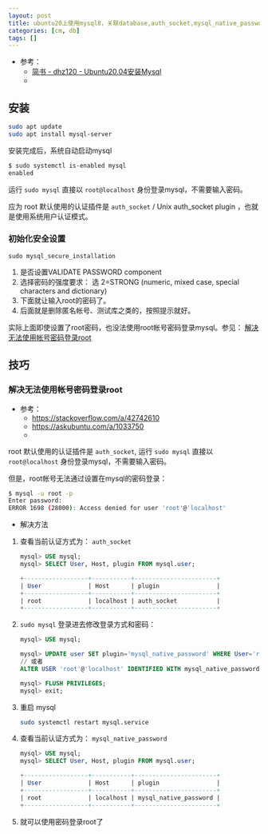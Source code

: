 ```yaml
---
layout: post
title: ubuntu20上使用mysql8，关联database,auth_socket,mysql_native_password
categories: [cm, db]
tags: []
---
```


* 参考： 
  * [简书 - dhz120 - Ubuntu20.04安装Mysql](https://www.jianshu.com/p/13d71125eec4)
  * []()


## 安装

~~~sh
sudo apt update
sudo apt install mysql-server
~~~

安装完成后，系统自动启动mysql

~~~sh
$ sudo systemctl is-enabled mysql
enabled
~~~

运行 `sudo mysql` 直接以 `root@localhost` 身份登录mysql，不需要输入密码。

应为 root 默认使用的认证插件是 `auth_socket` / Unix auth_socket plugin ，也就是使用系统用户认证模式。



### 初始化安全设置

`sudo mysql_secure_installation`

1. 是否设置VALIDATE PASSWORD component
1. 选择密码的强度要求： 选 2=STRONG (numeric, mixed case, special characters and dictionary)
1. 下面就让输入root的密码了。
1. 后面就是删除匿名帐号、测试库之类的，按照提示就好。

实际上面即使设置了root密码，也没法使用root帐号密码登录mysql。参见： [解决无法使用帐号密码登录root](#root-login-with-pass)





## 技巧


### 解决无法使用帐号密码登录root

<a name="root-login-with-pass"></a>


* 参考： 
  * <https://stackoverflow.com/a/42742610>
  * <https://askubuntu.com/a/1033750>
  * []()


root 默认使用的认证插件是 `auth_socket`, 运行 `sudo mysql` 直接以 `root@localhost` 身份登录mysql，不需要输入密码。

但是，root帐号无法通过设置在mysql的密码登录：

~~~sh
$ mysql -u root -p
Enter password: 
ERROR 1698 (28000): Access denied for user 'root'@'localhost'
~~~

* 解决方法

1. 查看当前认证方式为： `auth_socket`
    ~~~sql
    mysql> USE mysql;
    mysql> SELECT User, Host, plugin FROM mysql.user;

    +------------------+-----------+-----------------------+
    | User             | Host      | plugin                |
    +------------------+-----------+-----------------------+
    | root             | localhost | auth_socket           |
    +------------------+-----------+-----------------------+
    ~~~


1. `sudo mysql` 登录进去修改登录方式和密码：

    ~~~sql
    mysql> USE mysql;

    mysql> UPDATE user SET plugin='mysql_native_password' WHERE User='root';
    // 或者
    ALTER USER 'root'@'localhost' IDENTIFIED WITH mysql_native_password BY 'new-password'; 

    mysql> FLUSH PRIVILEGES;
    mysql> exit;
    ~~~

1. 重启 mysql

    ~~~sh
    sudo systemctl restart mysql.service
    ~~~

1. 查看当前认证方式为： `mysql_native_password`

    ~~~sql
    mysql> USE mysql;
    mysql> SELECT User, Host, plugin FROM mysql.user;

    +------------------+-----------+-----------------------+
    | User             | Host      | plugin                |
    +------------------+-----------+-----------------------+
    | root             | localhost | mysql_native_password |
    +------------------+-----------+-----------------------+
    ~~~

1. 就可以使用密码登录root了




















